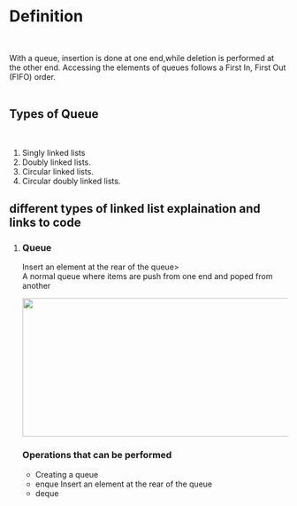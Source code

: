 # **Definition**
<br />

With a queue, insertion is done at one end,while deletion is performed at the other end.
  Accessing the elements of queues follows a
First In, First Out (FIFO) order.
 </br>
 </br>

## **Types of Queue**
<br/>

<ol>
 <li>Singly linked lists</li>
 <li>Doubly linked lists.</li>
 <li>Circular linked lists.</li>
 <li>Circular doubly linked lists.</li>
  </ol>
    
      
## different types of linked list explaination and links to code

<ol>
 <li> <p> <h3>Queue</h3>Insert an element at the rear of the queue><br>  
  A normal queue where items are push from one end and poped from another
  <p align="center">
  <img src="https://media.geeksforgeeks.org/wp-content/cdn-uploads/20221213113312/Queue-Data-Structures.png" align="centre" width="600" height="250">
</p>
<h3>Operations that can be performed</h3>
    <ul>
      <li>Creating a queue</li>
      <li>enque  
      Insert an element at the rear of the queue</li>
      <li>deque  
      </li>
      </ul>
</p>

 </li>
</ol>